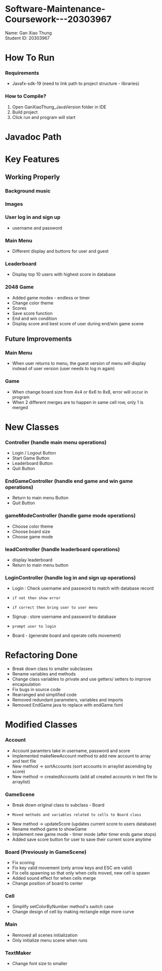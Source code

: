 # Software-Maintenance-Coursework---20303967
Name: Gan Xiao Thung\
Student ID: 20303967
# How To Run
### Requirements
* Javafx-sdk-19 (need to link path to project structure - libraries)
### How to Compile? 
1. Open GanXiaoThung_JavaVersion folder in IDE
2. Build project
3. Click run and program will start 
# Javadoc Path
# Key Features
## Working Properly
### Background music
### Images
### User log in and sign up
*   username and password
### Main Menu 
*   Different display and buttons for user and guest
### Leaderboard 
*   Display top 10 users with highest score in database
### 2048 Game
*   Added game modes - endless or timer
*   Change color theme
*   Scores
*   Save score function
*   End and win condition
*   Display score and best score of user during end/win game scene
## Future Improvements
### Main Menu
*   When user returns to menu, the guest version of menu will display instead of user version (user needs to log in again)
### Game
*   When change board size from 4x4 or 6x6 to 8x8, error will occur in program
*   When 2 different merges are to happen in same cell row, only 1 is merged
# New Classes
### Controller (handle main menu operations)
*   Login / Logout Button
*   Start Game Button
*   Leaderboard Button
*   Quit Button
### EndGameController (handle end game and win game operations)
*   Return to main menu Button
*   Quit Button
### gameModeController (handle game mode operations)
*   Choose color theme
*   Choose board size
*   Choose game mode
### leadController (handle leaderboard operations)
*   display leaderboard
*   Return to main menu button
### LoginController (handle log in and sign up operations)
*   Login : Check username and password to match with database record
*     if not then show error
*     if correct then bring user to user menu
*   Signup : store username and password to database
*     prompt user to login 
* Board - (generate board and operate cells movement)
# Refactoring Done
* Break down class to smaller subclasses
* Rename variables and methods 
* Change class variables to private and use getters/ setters to improve encapsulation
* Fix bugs in source code
* Rearranged and simplified code
* Removed redundant parameters, variables and imports
* Removed EndGame.java to replace with endGame.fxml
# Modified Classes
### Account
*   Account paramters take in username, password and score
*   Implemented makeNewAccount method to add new account to array and text file
*   New method -> sortAccounts (sort accounts in arraylist ascending by score)
*   New method -> createdAccounts (add all created accounts in text file to arraylist)
### GameScene
*   Break down original class to subclass - Board
*     Moved methods and variables related to cells to Board class
*   New method -> updateScore (updates current score to users database)
*   Rename method game to showGame
*   Implement new game mode - timer mode (after timer ends game stops)
*   Added save score button for user to save their current score anytime 
### Board (Previously in GameScene)
*   Fix scoring 
*   Fix key valid movement (only arrow keys and ESC are valid)
*   Fix cells spawning so that only when cells moved, new cell is spawn
*   Added sound effect for when cells merge
*   Change position of board to center
### Cell
*   Simplify setColorByNumber method's switch case 
*   Change design of cell by making rectangle edge more curve
### Main
*   Removed all scenes initialization
*   Only initialize menu scene when runs
### TextMaker
*   Change font size to smaller
